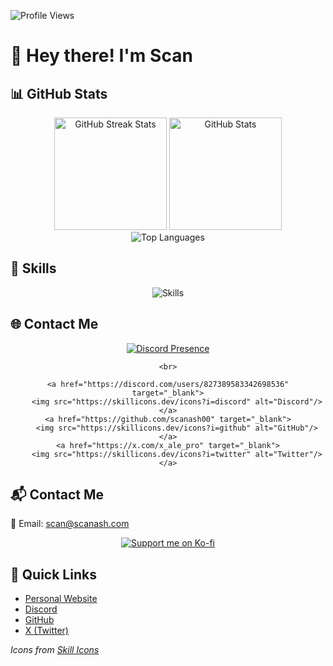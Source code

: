 ![Profile Views](https://komarev.com/ghpvc/?username=scanash00&color=0e75b6&)

# 👋 Hey there! I'm Scan

## 📊 GitHub Stats

<div align="center">
    <img height="180em" src="https://github-readme-streak-stats.herokuapp.com?user=scanash00&theme=catppuccin-frappe&hide_border=true" alt="GitHub Streak Stats"/>
    <img height="180em" src="https://github-readme-stats.vercel.app/api?username=scanash00&theme=catppuccin_mocha&show_icons=true" alt="GitHub Stats"/>
</div>

<div align="center">
    <img src="https://github-readme-stats.vercel.app/api/top-langs/?username=scanash00&theme=catppuccin_mocha&layout=compact" alt="Top Languages"/>
</div>

## 🚀 Skills

<div align="center">
    <img src="https://skillicons.dev/icons?i=js,html,css,linux,ts,py,java" alt="Skills"/>
</div>

## 🌐 Contact Me

<div align="center">
    <a href="https://discord.com/users/827389583342698536">
        <img src="https://lanyard.cnrad.dev/api/827389583342698536" alt="Discord Presence"/>
    </a>
    
    <br>
    
    <a href="https://discord.com/users/827389583342698536" target="_blank">
        <img src="https://skillicons.dev/icons?i=discord" alt="Discord"/>
    </a>
    <a href="https://github.com/scanash00" target="_blank">
        <img src="https://skillicons.dev/icons?i=github" alt="GitHub"/>
    </a>
    <a href="https://x.com/x_ale_pro" target="_blank">
        <img src="https://skillicons.dev/icons?i=twitter" alt="Twitter"/>
    </a>
</div>

## 📬 Contact Me

📧 Email: [scan@scanash.com](mailto:scan@scanash.com)

<div align="center">
    <a href="https://ko-fi.com/P5P1VMR1D" target="_blank">
        <img src="https://ko-fi.com/img/githubbutton_sm.svg" alt="Support me on Ko-fi"/>
    </a>
</div>

## 🔗 Quick Links

- [Personal Website](https://scanash.com)
- [Discord](https://discord.com/users/827389583342698536/)
- [GitHub](https://github.com/scanash00)
- [X (Twitter)](https://x.com/x_ale_pro)

*Icons from [Skill Icons](https://skillicons.dev/)*
